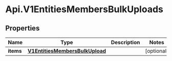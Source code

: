 # Api.V1EntitiesMembersBulkUploads

## Properties

Name | Type | Description | Notes
------------ | ------------- | ------------- | -------------
**items** | [**V1EntitiesMembersBulkUpload**](V1EntitiesMembersBulkUpload.md) |  | [optional] 


